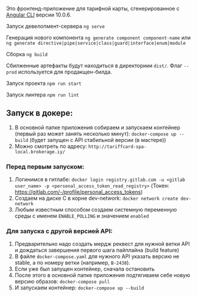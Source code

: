 Это фронтенд-приложение для тарифной карты, сгенерированное с [Angular CLI](https://github.com/angular/angular-cli) версии 10.0.6.

Запуск девелопмент-сервера
`ng serve`

Генерация нового компонента
`ng generate component component-name` или `ng generate directive|pipe|service|class|guard|interface|enum|module`

Сборка
`ng build`

Сбилженные артефакты будут находиться в директориии `dist/`. Флаг `--prod` используется для продакщен-билда.

Запуск проекта
`npm run start`

Запуск линтера
`npm run lint`

## Запуск в докере:
1. В основной папке приложения собираем и запускаем контейнер (первый раз может занять несколько минут): `docker-compose up --build`
   (будет запущен с API стабильной версии (в мастере))
2. Можно смотреть по адресу: `http://tariffcard-spa-local.brokerage.iy/`

### Перед первым запуском:
1. Логинимся в гитлабе: `docker login registry.gitlab.com -u <gitlab user_name> -p <personal_access_token_read_registry>` (Токен: https://gitlab.com/-/profile/personal_access_tokens)
2. Создаем на диске C в корне dev-network: `docker network create dev-network`
3. Любым известным способом создаем системную переменную среды с именем `ENABLE_POLLING` и значением `enabled`

### Для запуска с другой версией API:
   1. Предварительно надо создать мердж реквест для нужной ветки API и дождаться завершения первого шага пайплайна (build feature)
   2. В файле `docker-compose.yaml` для нужного API указать версию не stable, а по номеру ветки (например, `B-2438`).
   3. Если уже был запущен контейнер, сначала остановить
   4. После этого в основной папке приложения подтягиваем себе новую версию образов: `docker-compose pull` 
   5. И запускаем контейнер: `docker-compose up --build`
